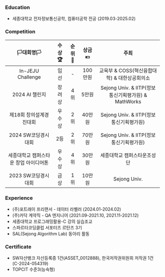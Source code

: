 ### Education
- 세종대학교 전자정보통신공학, 컴퓨터공학 전공 (2019.03-2025.02)

### Competition
|**🏳️대회명🏳️**|**수상🏆**|**순위🥇**|**상금💵**|**주최**|
|:--:|:--:|:--:|:--:|:--:|
|In-JEJU Challenge|입선|-|100만원|교육부 & COSS(혁신융합대학) & 대한상공회의소|
|2024 AI 챌린지|장려상|4위|5만원|Sejong Univ. & IITP(정보통신기획평가원) & MathWorks|
|제18회 창의설계경진대회|우수상|2위|40만원|Sejong Univ. & IITP(정보통신기획평가원)|
|2024 SW코딩경시대회|2등|2위|70만원|Sejong Univ. & IITP(정보통신기획평가원)|
|세종대학교 캠퍼스타운 창업 아이디어톤|우수상|4위|30만원|세종대학교 캠퍼스타운조성단|
|2023 SW코딩경시대회|금상|1위|10만원|Sejong Univ.|

### Experience
- (주)포트래이 프리랜서 - 데이터 라벨러 (2024.01-2024.02)
- (주)카닥 계약직 - QA 엔지니어 (2021.09-2021.10, 2021.11-2021.12)
- 세종대학교 프로그래밍활용-C 강의 실습조교
- 스파르타코딩클럽 서포터즈 르탄즈 3기
- SAL(Sejong Algorithm Lab) 동아리 활동
  
### Certificate
- SW자산뱅크 자산등록증 1건(ASSET_0012888), 한국저작권위원회 저작권 1건(C-2024-054319)
- TOPCIT 수준3(능숙형)
